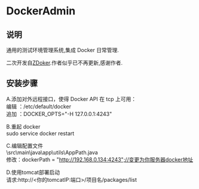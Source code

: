 DockerAdmin
=======

说明
-------
通用的测试环境管理系统,集成 Docker 日常管理.

二次开发自[ZDoker](http://git.oschina.net/love320/Zdocker).作者似乎已不再更新,感谢作者.

安装步骤
-------
A.添加对外远程接口，使得 Docker API 在 tcp 上可用： <br/>
编辑 ：/etc/default/docker <br/>
追加 ：DOCKER_OPTS="-H 127.0.0.1:4243" <br/>

B.重起 docker <br/>
sudo service docker restart <br/>

C.编辑配置文件  <br/>
\src\main\java\app\utils\AppPath.java <br/>
修改：dockerPath = "http://192.168.0.134:4243";//变更为你服务器docker地址

D.使用tomcat部署启动 <br/>
请求:http://<你的tomcatIP:端口>/项目名/packages/list <br/>
